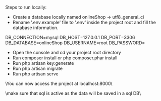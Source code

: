 Steps to run locally:

-   Create a database locally named onlineShop -> utf8_general_ci
-   Rename '.env.example' file to '.env' inside the project root and fill the database information.

DB_CONNECTION=mysql
DB_HOST=127.0.0.1
DB_PORT=3306
DB_DATABASE=onlineShop
DB_USERNAME=root
DB_PASSWORD=

-   Open the console and cd your project root directory
-   Run composer install or php composer.phar install
-   Run php artisan key:generate
-   Run php artisan migrate
-   Run php artisan serve

\\You can now access the project at localhost:8000\\

\\make sure that sql is active as the data will be saved in a sql DB\\
